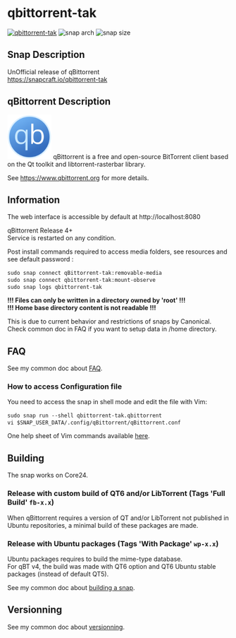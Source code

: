 # qbittorrent-tak
[![qbittorrent-tak](https://snapcraft.io/qbittorrent-tak/badge.svg)](https://snapcraft.io/qbittorrent-tak)
![snap arch](https://badgen.net/snapcraft/architecture/qbittorrent-tak)
![snap size](https://badgen.net/snapcraft/size/qbittorrent-tak/amd64/stable)

## Snap Description
UnOfficial release of qBittorrent\
https://snapcraft.io/qbittorrent-tak

## qBittorrent Description
<img src="/icon.svg" width="100">
qBittorrent is a free and open-source BitTorrent client
based on the Qt toolkit and libtorrent-rasterbar library.

See https://www.qbittorrent.org for more details.

## Information
The web interface is accessible by default at http://localhost:8080

qBittorrent Release 4+\
Service is restarted on any condition.

Post install commands required to access media folders, see resources and see default password :
```
sudo snap connect qBittorrent-tak:removable-media
sudo snap connect qbittorrent-tak:mount-observe
sudo snap logs qbittorrent-tak
```

**!!! Files can only be written in a directory owned by 'root' !!!**\
**!!! Home base directory content is not readable !!!**

This is due to current behavior and restrictions of snaps by Canonical.\
Check common doc in FAQ if you want to setup data in /home directory.

## FAQ
See my common doc about [FAQ](https://github.com/TehAppKiller/Snapcraft-common-doc/tree/main#FAQ).
### How to access Configuration file
You need to access the snap in shell mode and edit the file with Vim:
```
sudo snap run --shell qbittorrent-tak.qbittorrent
vi $SNAP_USER_DATA/.config/qBittorrent/qBittorrent.conf
```
One help sheet of Vim commands available [here](https://devhints.io/vim).

## Building
The snap works on Core24.
### Release with custom build of QT6 and/or LibTorrent (Tags 'Full Build' `fb-x.x`)
When qBittorrent requires a version of QT and/or LibTorrent not published in Ubuntu repositories, a minimal build of these packages are made.
### Release with Ubuntu packages (Tags 'With Package' `wp-x.x`)
Ubuntu packages requires to build the mime-type database.\
For qBT v4, the build was made with QT6 option and QT6 Ubuntu stable packages (instead of default QT5).

See my common doc about [building a snap](https://github.com/TehAppKiller/Snapcraft-common-doc/tree/main#Building).

## Versionning
See my common doc about [versionning](https://github.com/TehAppKiller/Snapcraft-common-doc/tree/main#Versionning).
